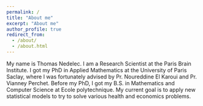 ```yaml
---
permalink: /
title: "About me"
excerpt: "About me"
author_profile: true
redirect_from: 
  - /about/
  - /about.html
---
```


My name is Thomas Nedelec. I am a Research Scientist at the Paris Brain Institute. I got my PhD in Applied Mathematics at the University of Paris Saclay, where I was fortunately advised by Pr. Noureddine El Karoui and Pr. Vianney Perchet. Before my PhD, I got my B.S. in Mathematics and Computer Science at Ecole polytechnique. My current goal is to apply new statistical models to try to solve various health and economics problems. 


